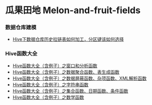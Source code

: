 <!--
 * @Author              : Uncle Bean
 * @Date                : 2020-04-07 11:11:13
 * @LastEditors         : Uncle Bean
 * @LastEditTime        : 2020-04-15 14:39:11
 * @FilePath            : \README.md
 * @Description         : 
 -->
# 瓜果田地 Melon-and-fruit-fields
### 数据仓库建模
* [Hive下数据仓库历史拉链表如何加工，分区键该如何选择](https://www.jianshu.com/p/66cc1e561a66)
### Hive函数大全
* [Hive函数大全（含例子）之窗口和分析函数](#)
* [Hive函数大全（含例子）之数据聚合函数、表生成函数](http://www.eshining.xyz/blog/hive%e5%87%bd%e6%95%b0%e5%a4%a7%e5%85%a8%ef%bc%88%e5%90%ab%e4%be%8b%e5%ad%90%ef%bc%89%e4%b9%8b%e6%95%b0%e6%8d%ae%e8%81%9a%e5%90%88%e5%87%bd%e6%95%b0%e3%80%81%e8%a1%a8%e7%94%9f%e6%88%90%e5%87%bd/)
* [Hive函数大全（含例子）之数据屏蔽函数、杂项函数、XML解析函数](https://mparticle.uc.cn/article.html?uc_param_str=frdnsnpfvecpntnwprdssskt&wm_aid=386cece38d784230940e5fa9935d0388)
* [Hive函数大全（含例子）之字符串函数](https://www.toutiao.com/i6813691552037077511/)
* [Hive函数大全（含例子）之集合函数、日期函数、条件函数](https://juejin.im/post/5e8b4cb2f265da47e57fd5f7)
* [Hive函数大全（含例子）之数学函数](https://blog.csdn.net/qq_35921007/article/details/105334551)